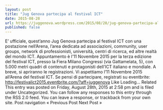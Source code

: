 ```yaml
---
layout: post
title: "Jug Genova partecipa al festival ICT"
date: 2015-08-28
url: https://juggenova.wordpress.com/2015/08/28/jug-genova-partecipa-al-festival-ict/
published: false 
---
```


E’ ufficiale, quest’anno Jug Genova partecipa al festival ICT con una postazione nell’Arena, l’area dedicata ad associazioni, community, user groups, network di professionisti, università, centri di ricerca, ed altre realtà del mondo ICT. Appuntamento è l’11 Novembre 2015 per la terza edizione del festival ICT, presso la Fiera Milano Congressi (via Gattamelata, 5), con 5.000 metri quadri di contenuti e protagonisti dell’ICT italiano e mondiale. A breve, si apriranno le registrazioni. Vi aspettiamo l’11 Novembre 2015 all’Arena del festival ICT. Se pensi di partecipare, registrati su eventbrite: http://festivalict2015.eventbrite.com/?aff=juggenova Like Loading... Related This entry was posted on Friday, August 28th, 2015 at 2:58 pm and is filed under Uncategorized. You can follow any responses to this entry through the RSS 2.0 feed. You can leave a response, or trackback from your own site. Post navigation « Previous Post Next Post »
